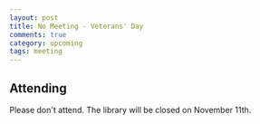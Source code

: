 ```yaml
---
layout: post
title: No Meeting - Veterans' Day
comments: true
category: upcoming
tags: meeting
---
```


## Attending

Please don't attend. The library will be closed on November 11th. 
